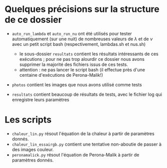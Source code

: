 # Quelques précisions sur la structure de ce dossier

- `auto_run_lambda` et `auto_run_nu` ont été utilisés pour tester automatiquement (sur une nuit) de nombreuses valeurs de $\lambda$ et de $\nu$ avec un petit script bash (respectivement, lambdas.sh et nus.sh)
    - le sous-dossier `resultats` contient les résultats intéressants de ces exécutions ; pour ne pas trop alourdir ce dossier nous avons supprimer la majorité des fichiers issus de ces tests.
    - attention : ne pas lancer le script bash (il effectue près d'une centaine d'exécutions de Perona-Malik!)

- `photos` contient les images que nous avons utilisé comme tests
- `resultats` contient beaucoup de résultats de tests, avec le fichier log qui enregistre leurs paramètres

# Les scripts

- `chaleur_lin.py` résout l'équation de la chaleur à partir de paramètres donnés.
- `chaleur_lin_essairgb.py` contient une tentative non-aboutie de passer à des images couleur.
- `peronamalick.py` résout l'équation de Perona-Malik à partir de paramètres donnés.
